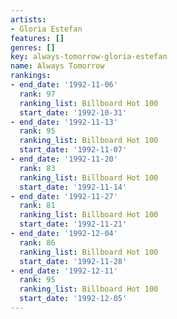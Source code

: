 ```yaml
---
artists:
- Gloria Estefan
features: []
genres: []
key: always-tomorrow-gloria-estefan
name: Always Tomorrow
rankings:
- end_date: '1992-11-06'
  rank: 97
  ranking_list: Billboard Hot 100
  start_date: '1992-10-31'
- end_date: '1992-11-13'
  rank: 95
  ranking_list: Billboard Hot 100
  start_date: '1992-11-07'
- end_date: '1992-11-20'
  rank: 83
  ranking_list: Billboard Hot 100
  start_date: '1992-11-14'
- end_date: '1992-11-27'
  rank: 81
  ranking_list: Billboard Hot 100
  start_date: '1992-11-21'
- end_date: '1992-12-04'
  rank: 86
  ranking_list: Billboard Hot 100
  start_date: '1992-11-28'
- end_date: '1992-12-11'
  rank: 95
  ranking_list: Billboard Hot 100
  start_date: '1992-12-05'
---
```


